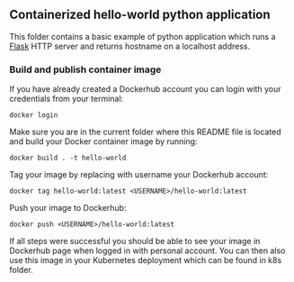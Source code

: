 ## Containerized hello-world python application

This folder contains a basic example of python application which runs a [Flask](https://flask.palletsprojects.com/en/2.2.x/) HTTP server and returns hostname on a localhost address.

### Build and publish container image

If you have already created a Dockerhub account you can login with your credentials from your terminal:

```shell
docker login
```

Make sure you are in the current folder where this README file is located and build your Docker container image by running:

```shell
docker build . -t hello-world
```

Tag your image by replacing <USERNAME> with username your Dockerhub account:

```shell
docker tag hello-world:latest <USERNAME>/hello-world:latest
```

Push your image to Dockerhub:

```shell
docker push <USERNAME>/hello-world:latest
```

If all steps were successful you should be able to see your image in Dockerhub page when logged in with personal account. You can then also use this image in your Kubernetes deployment which can be found in k8s folder.